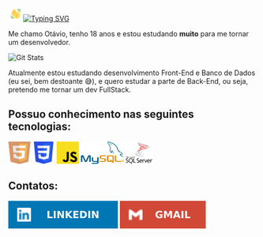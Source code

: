 <p><img src="img/wavegif_1860.gif" alt="Emoji Apresentação" style="width: 30px;"><a href="https://git.io/typing-svg"><img src="https://readme-typing-svg.demolab.com?font=Fira+Code&pause=1000&color=FFFFFF&multiline=true&random=false&width=405&height=30&lines=Ol%C3%A1%2C+seja+bem+vindo+ao+meu+mundo!+" alt="Typing SVG" /></a></p>


<p>Me chamo Otávio, tenho 18 anos e estou estudando <strong>muito</strong> para me tornar um desenvolvedor.</p>

<img src="//github-readme-stats.vercel.app/api?username=OtavioMendesSantos&show_icons=true&theme=merko" alt="Git Stats">

<p>Atualmente estou estudando desenvolvimento Front-End e Banco de Dados (eu sei, bem destoante 😅), e quero estudar a parte de Back-End, ou seja, pretendo me tornar um dev FullStack.</p>

<h2>Possuo conhecimento nas seguintes tecnologias:</h2>
<p>
    <img src="img/html_icon.png" alt="HTML Icon" class="icon" style="height: 45px">
    <img src="img/css_icon.png" alt="CSS Icon" class="icon" style="height: 45px">
    <img src="img/javascript_icon.png" class="icon" alt="JavaScript Icon" style="height: 45px">
    <img src="img/mysql_icon.png" class="icon" alt="MySQL Icon" style="height: 45px">
    <img src="img/sqlserver_icon.png" class="icon" alt="SQL Server Icon" style="height: 45px">
    <!-- <img src="img/" alt=" Icon" style="height: 45px"> -->
</p>

<h2>Contatos:</h2>
<a href="www.linkedin.com/in/otávio-mendes-santos-04b582263"><img src="img/linkedin_badge.svg" target="_blank" alt="Badge linkedin"></a>
<a href="mailto:otaviomendessantos2019@gmail.com"><img src="img/gmail_badge.svg" target="_blank" alt="Badge linkedin"></a>